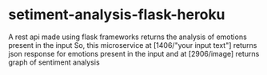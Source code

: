# setiment-analysis-flask-heroku
A rest api made using flask frameworks returns the analysis of emotions present in the input
So, this microservice at [1406/"your input text"] returns json response for emotions present in the input and at [2906/image] returns graph of sentiment analysis 
